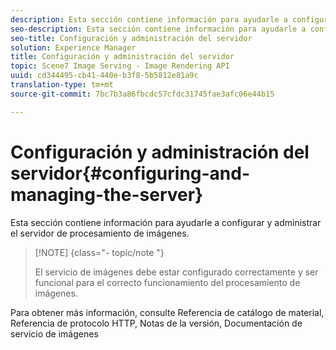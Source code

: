 ```yaml
---
description: Esta sección contiene información para ayudarle a configurar y administrar el servidor de procesamiento de imágenes.
seo-description: Esta sección contiene información para ayudarle a configurar y administrar el servidor de procesamiento de imágenes.
seo-title: Configuración y administración del servidor
solution: Experience Manager
title: Configuración y administración del servidor
topic: Scene7 Image Serving - Image Rendering API
uuid: cd344495-cb41-440e-b3f8-5b5812e81a9c
translation-type: tm+mt
source-git-commit: 7bc7b3a86fbcdc57cfdc31745fae3afc06e44b15

---
```



# Configuración y administración del servidor{#configuring-and-managing-the-server}

Esta sección contiene información para ayudarle a configurar y administrar el servidor de procesamiento de imágenes.

>[!NOTE] {class=&quot;- topic/note &quot;}
>
>El servicio de imágenes debe estar configurado correctamente y ser funcional para el correcto funcionamiento del procesamiento de imágenes.

Para obtener más información, consulte Referencia de catálogo de material, Referencia de protocolo HTTP, Notas de la versión, Documentación de servicio de imágenes
